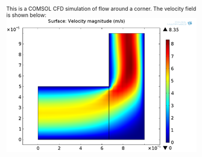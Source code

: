 This is a COMSOL CFD simulation of flow around a corner. The velocity field is shown below:
![](FlowAroundCorner.png) 

